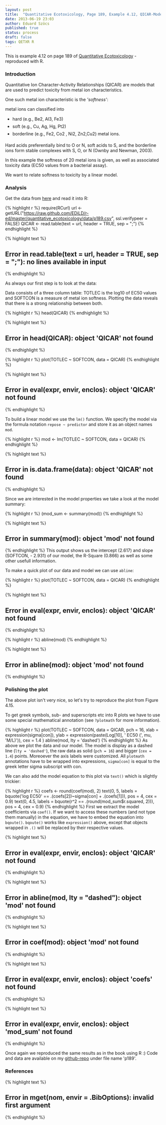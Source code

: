 ```yaml
---
layout: post
title:  "Quantitative Ecotoxicology, Page 189, Example 4.12, QICAR-Model"
date: 2013-06-19 23:03
author: Eduard Szöcs
published: true
status: process
draft: false
tags: QETXR R
---
```




This is example 4.12 on page 189 of [Quantitative Ecotoxicology](http://www.crcpress.com/product/isbn/9781439835647) - reproduced with R. 

### Introduction
Quantitative Ion Character-Activity Relationships (QICAR) are models that are used to predict toxicity from metal ion characteristics. 

One such metal ion characteristic is the *'softness'*:

metal ions can classified into 

* hard (e.g., Be2, Al3, Fe3)
* soft (e.g., Cu, Ag, Hg, Pt2)
* borderline (e.g., Fe2, Co2 , Ni2, Zn2,Cu2) metal ions.

Hard acids preferentially bind to O or N, soft acids to S, and the borderline ions form stable complexes with S, O, or N (Ownby and Newman, 2003). 

In this example the softness of 20 metal ions is given, as well as associated toxicity data (EC50 values from a bacterial assay). 

We want to relate softness to toxicity by a linear model.


### Analysis

Get the data from [here](https://raw.github.com/EDiLD/r-ed/master/quantitative_ecotoxicology/data/p189.csv) and read it into R:


{% highlight r %}
require(RCurl)
url <- getURL("https://raw.github.com/EDiLD/r-ed/master/quantitative_ecotoxicology/data/p189.csv",
ssl.verifypeer = FALSE)
QICAR <- read.table(text = url, header = TRUE, sep = ";")
{% endhighlight %}



{% highlight text %}
## Error in read.table(text = url, header = TRUE, sep = ";"): no lines available in input
{% endhighlight %}

As always our first step is to look at the data:
 
Data consists of a three column table: TOTLEC is the log10 of EC50 values and SOFTCON is a measure of metal ion softness.
Plotting the data reveals that there is a strong relationship between both.


{% highlight r %}
head(QICAR)
{% endhighlight %}



{% highlight text %}
## Error in head(QICAR): object 'QICAR' not found
{% endhighlight %}



{% highlight r %}
plot(TOTLEC ~ SOFTCON, data = QICAR)
{% endhighlight %}



{% highlight text %}
## Error in eval(expr, envir, enclos): object 'QICAR' not found
{% endhighlight %}

To build a linear model we use the `lm()` function.
We specify the model via the formula notation `repose ~ predictor` and store it as an object names `mod`.

{% highlight r %}
mod <- lm(TOTLEC ~ SOFTCON, data = QICAR)
{% endhighlight %}



{% highlight text %}
## Error in is.data.frame(data): object 'QICAR' not found
{% endhighlight %}

Since we are interested in the model properties we take a look at the model summary:

{% highlight r %}
(mod_sum <- summary(mod))
{% endhighlight %}



{% highlight text %}
## Error in summary(mod): object 'mod' not found
{% endhighlight %}
This output shows us the intercept (2.617) and slope (SOFTCON, - 2.931) of our model, the R-Square (0.866) as well as some other usefull information.

To make a quick plot of our data and model we can use `abline`:

{% highlight r %}
plot(TOTLEC ~ SOFTCON, data = QICAR)
{% endhighlight %}



{% highlight text %}
## Error in eval(expr, envir, enclos): object 'QICAR' not found
{% endhighlight %}



{% highlight r %}
abline(mod)
{% endhighlight %}



{% highlight text %}
## Error in abline(mod): object 'mod' not found
{% endhighlight %}


### Polishing the plot

The above plot isn't very nice, so let's try to reproduce the plot from Figure 4.15.

To get greek symbols, sub- and superscripts etc into R plots we have to use some special mathematical annotation (see `?plotmath` for more information).



{% highlight r %}
plot(TOTLEC ~ SOFTCON, data = QICAR, 
     pch = 16, 
     xlab = expression(sigma[con]),
     ylab = expression(paste(Log[10], ' EC50 (', mu, 'M/L)')),
     cex = 1.4
     )
abline(mod, lty = 'dashed')
{% endhighlight %}
As above we plot the data and our model. The model is display as a dashed line (`lty = 'dashed'`), the raw data as solid (`pch = 16`) and bigger (`cex = 1.4`) points. 
Moreoever the axis labels were customized. All `plotmath` annotations have to be wrapped into expressions, `sigma[con]` is equal to the greek letter sigma subscript with con.

We can also add the model equation to this plot via `text()` which is slightly trickier:


{% highlight r %}
coefs <- round(coef(mod), 2)
text(0, 5, labels = bquote('log EC50' == .(coefs[2])~sigma[con] + .(coefs[1])), 
     pos = 4, cex = 0.9)
text(0, 4.5, labels = bquote(r^2 == .(round(mod_sum$r.squared, 2))), 
     pos = 4, cex = 0.9)
{% endhighlight %}
First we extract the model coefficients via `coef()`. 
If we want to access these numbers (and not type them manually) in the equation, we have to embed the equation into `bqoute()`. `bqoute()` works like `expression()` above, except that  objects wrapped in `.()` will be replaced by their respective values.



{% highlight text %}
## Error in eval(expr, envir, enclos): object 'QICAR' not found
{% endhighlight %}



{% highlight text %}
## Error in abline(mod, lty = "dashed"): object 'mod' not found
{% endhighlight %}



{% highlight text %}
## Error in coef(mod): object 'mod' not found
{% endhighlight %}



{% highlight text %}
## Error in eval(expr, envir, enclos): object 'coefs' not found
{% endhighlight %}



{% highlight text %}
## Error in eval(expr, envir, enclos): object 'mod_sum' not found
{% endhighlight %}

Once again we reproduced the same results as in the book using R :)
Code and data are available on my [github-repo](https://github.com/EDiLD/r-ed/tree/master/quantitative_ecotoxicology) under file name 'p189'.

### References


{% highlight text %}
## Error in mget(nom, envir = .BibOptions): invalid first argument
{% endhighlight %}
